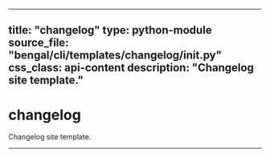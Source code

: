 
---
title: "changelog"
type: python-module
source_file: "bengal/cli/templates/changelog/__init__.py"
css_class: api-content
description: "Changelog site template."
---

# changelog

Changelog site template.

---


